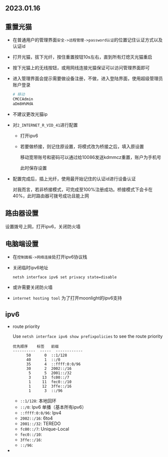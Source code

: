 2023.01.16
---

## 重置光猫

- 在普通用户的管理界面`安全->远程管理->password认证`的位置记住认证方式以及认证id

- 打开光猫，拔下光纤，按住重置按钮10s左右，直到所有灯熄灭光猫重启

- 按下光猫上的无线按钮，或用网线连接光猫保证可以访问管理界面即可

- 进入管理界面会提示需要做设备注册，不做，进入登陆界面，使用超级管理员账户登录

  ```bash
  # 移动
  CMCCAdmin 
  aDm8H%MdA
  ```

- 不建议更改光猫ip

- 对`2_INTERNET_R_VID_41`进行配置

  - 打开ipv6

  - 若要做桥接，则记住原设置，将模式改为桥接之后，填入原设置
    
    移动宽带账号和密码可以通过给10086发送kdmmcz重置，账户为手机号

    此时保存设置

- 配置完成后，插上光纤，使用最开始记住的认证id进行设备认证

  对我而言，若非桥接模式，可完成至100%注册成功。桥接模式下会卡在40%，此时路由器可拨号成功且能上网

## 路由器设置

  设置拨号上网，打开ipv6，关闭防火墙

## 电脑端设置

- 在`控制面板->网络连接`处打开ipv6协议栈

- 关闭临时ipv6地址
  ```
  netsh interface ipv6 set privacy state=disable
  ```

- 或许需要关闭防火墙

- `internet hosting tool` 为了打开moonlight的ipv6支持 

## ipv6

- route priority

  Use `netsh interface ipv6 show prefixpolicies` to see the route priority
  ```
  优先顺序    标签   前缀
  ----------  -----  ------------
        50      0  ::1/128
        40      1  ::/0
        35      4  ::ffff:0:0/96
        30      2  2002::/16
         5      5  2001::/32
         3     13  fc00::/7
         1     11  fec0::/10
         1     12  3ffe::/16
         1      3  ::/96
  ```
  - `::1/128`: 本地回环
  - `::/0`: Ipv6 单播（基本所有ipv6）
  - `::ffff:0:0/96`: Ipv4
  - `2002::/16`: 6to4
  - `2001::/32`: TEREDO
  - `fc00::/7`: Unique-Local
  - `fec0::/10`:
  - `3ffe::/16`:
  - `::/96`:

- 